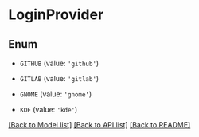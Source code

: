 # LoginProvider


## Enum

* `GITHUB` (value: `'github'`)

* `GITLAB` (value: `'gitlab'`)

* `GNOME` (value: `'gnome'`)

* `KDE` (value: `'kde'`)

[[Back to Model list]](../README.md#documentation-for-models) [[Back to API list]](../README.md#documentation-for-api-endpoints) [[Back to README]](../README.md)


